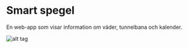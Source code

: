 # Smart spegel
En web-app som visar information om väder, tunnelbana och kalender.

![alt tag](https://github.com/anvandarnamnet/homeInfo/blob/master/Screenshots/Sk%C3%A4rmbild%20(6).png)
